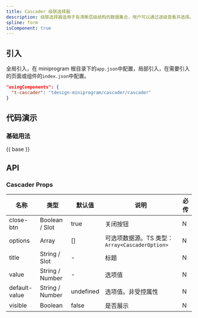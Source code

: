 ```yaml
---
title: Cascader 级联选择器
description: 级联选择器适用于有清晰层级结构的数据集合，用户可以通过逐级查看并选择。
spline: form
isComponent: true
---
```


## 引入

全局引入，在 miniprogram 根目录下的`app.json`中配置，局部引入，在需要引入的页面或组件的`index.json`中配置。

```json
"usingComponents": {
  "t-cascader": "tdesign-miniprogram/cascader/cascader"
}
```

## 代码演示

### 基础用法

{{ base }}

## API
### Cascader Props

名称 | 类型 | 默认值 | 说明 | 必传
-- | -- | -- | -- | --
close-btn | Boolean / Slot | true | 关闭按钮 | N
options | Array | [] | 可选项数据源。TS 类型：`Array<CascaderOption>` | N
title | String / Slot | - | 标题 | N
value | String / Number | - | 选项值 | N
default-value | String / Number | undefined | 选项值。非受控属性 | N
visible | Boolean | false | 是否展示 | N

